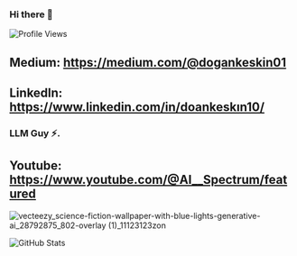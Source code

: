 ### Hi there 👋
![Profile Views](https://komarev.com/ghpvc/?username=DoganK01&color=blue)

## Medium: https://medium.com/@dogankeskin01

## Linkedln: https://www.linkedin.com/in/doankeskın10/

### LLM Guy ⚡.
## Youtube: https://www.youtube.com/@AI__Spectrum/featured


![vecteezy_science-fiction-wallpaper-with-blue-lights-generative-ai_28792875_802-overlay (1)_11123123zon](https://github.com/DoganK01/DoganK01/assets/98788987/e7b65afe-dd46-4778-bbf1-bb568ec0fb5d)



<!--
**DoganK01/DoganK01** is a ✨ _special_ ✨ repository because its `README.md` (this file) appears on your GitHub profile.

Here are some ideas to get you started:

- 🔭 I’m currently working on ...
- 🌱 I’m currently learning ...
- 👯 I’m looking to collaborate on ...
- 🤔 I’m looking for help with ...
- 💬 Ask me about ...
- 📫 How to reach me: ...
- 😄 Pronouns: ...
- ⚡ Fun fact: ...
-->

![GitHub Stats](https://github-readme-stats.vercel.app/api?username=DoganK01&theme=highcontrast)

